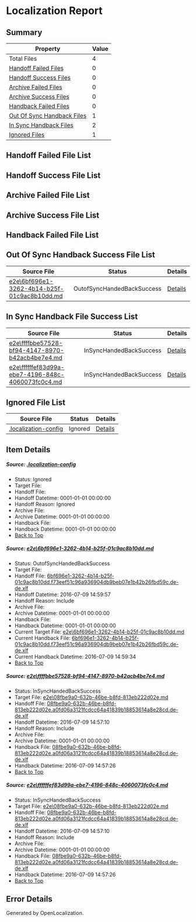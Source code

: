 # <a name='report-top'></a> Localization Report

## Summary
 Property | Value 
 -------- | ----- 
 Total Files | 4
[ Handoff Failed Files ](#handoff-failed-list)| 0
[ Handoff Success Files ](#handoff-success-list)| 0
[ Archive Failed Files ](#archive-failed-list)| 0
[ Archive Success Files ](#archive-success-list)| 0
[ Handback Failed Files ](#handback-failed-list)| 0
[ Out Of Sync Handback Files ](#outofsync-handback-success-list)| 1
[ In Sync Handback Files ](#insync-handback-success-list)| 2
[ Ignored Files ](#ignored-list)| 1

## <a name='handoff-failed-list'></a> Handoff Failed File List

## <a name='handoff-success-list'></a> Handoff Success File List

## <a name='archive-failed-list'></a> Archive Failed File List

## <a name='archive-success-list'></a> Archive Success File List

## <a name='handback-failed-list'></a> Handback Failed File List

## <a name='outofsync-handback-success-list'></a> Out Of Sync Handback Success File List
 Source File | Status | Details 
 ----------- | ------ | ------- 
 [e2e\6bf696e1-3262-4b14-b25f-01c9ac8b10dd.md](https://github.com/OpenLocalizationTestOrg/oltest/blob/4732f72f460312fcb10382caecc61a15c6d43aca/e2e/6bf696e1-3262-4b14-b25f-01c9ac8b10dd.md) | OutofSyncHandedBackSuccess | [Details](#77d253fa550a4f8ad338826a7c285f714e3583d61)

## <a name='insync-handback-success-list'></a> In Sync Handback File Success List
 Source File | Status | Details 
 ----------- | ------ | ------- 
 [e2e\ffffbbe57528-bf94-4147-8970-b42acb4be7e4.md](https://github.com/OpenLocalizationTestOrg/oltest/blob/e3cc5584085f2c5fff76a40200eaf3470e7f33c8/e2e/ffffbbe57528-bf94-4147-8970-b42acb4be7e4.md) | InSyncHandedBackSuccess | [Details](#bd0ca7868fcea99665a37f6c611aa93ab5c733012)
 [e2e\ffffffef83d99a-ebe7-4196-848c-4060073fc0c4.md](https://github.com/OpenLocalizationTestOrg/oltest/blob/4732f72f460312fcb10382caecc61a15c6d43aca/e2e/ffffffef83d99a-ebe7-4196-848c-4060073fc0c4.md) | InSyncHandedBackSuccess | [Details](#bd0ca7868fcea99665a37f6c611aa93ab5c733013)

## <a name='ignored-list'></a> Ignored File List
 Source File | Status | Details 
 ----------- | ------ | ------- 
 [.localization-config](https://github.com/OpenLocalizationTestOrg/oltest/blob/4732f72f460312fcb10382caecc61a15c6d43aca/.localization-config) | Ignored | [Details](#3d4f252ac210baf56311d7e97dcc2db10974dbd20)

## Item Details
##### <a name='3d4f252ac210baf56311d7e97dcc2db10974dbd20'></a> Source: [.localization-config](https://github.com/OpenLocalizationTestOrg/oltest/blob/4732f72f460312fcb10382caecc61a15c6d43aca/.localization-config)
* Status: Ignored
* Target File: 
* Handoff File: 
* Handoff Datetime: 0001-01-01 00:00:00
* Handoff Reason: Ignored
* Archive File: 
* Archive Datetime: 0001-01-01 00:00:00
* Handback File: 
* Handback Datetime: 0001-01-01 00:00:00
* [Back to Top](#report-top)

##### <a name='77d253fa550a4f8ad338826a7c285f714e3583d61'></a> Source: [e2e\6bf696e1-3262-4b14-b25f-01c9ac8b10dd.md](https://github.com/OpenLocalizationTestOrg/oltest/blob/4732f72f460312fcb10382caecc61a15c6d43aca/e2e/6bf696e1-3262-4b14-b25f-01c9ac8b10dd.md)
* Status: OutofSyncHandedBackSuccess
* Target File: 
* Handoff File: [6bf696e1-3262-4b14-b25f-01c9ac8b10dd.f73eef51c96a936904db9beb07e1b42b26fbd59c.de-de.xlf](https://github.com/OpenLocalizationTestOrg/olhandoff-e2e/blob/ba7e94dbf3e34d86874d696e53947dcd97bcb3d9/ol-handoff/OpenLocalizationTestOrg/oltest-dede-fly/ci/ht/6bf696e1-3262-4b14-b25f-01c9ac8b10dd.f73eef51c96a936904db9beb07e1b42b26fbd59c.de-de.xlf)
* Handoff Datetime: 2016-07-09 14:59:57
* Handoff Reason: Include
* Archive File: 
* Archive Datetime: 0001-01-01 00:00:00
* Handback File: 
* Handback Datetime: 0001-01-01 00:00:00
* Current Target File: [e2e\6bf696e1-3262-4b14-b25f-01c9ac8b10dd.md](https://github.com/OpenLocalizationTestOrg/oltest-dede-fly/blob/75526616ed32aae2ff30e3049fced23852275444/e2e/6bf696e1-3262-4b14-b25f-01c9ac8b10dd.md)
* Current Handback File: [6bf696e1-3262-4b14-b25f-01c9ac8b10dd.f73eef51c96a936904db9beb07e1b42b26fbd59c.de-de.xlf](https://github.com/OpenLocalizationTestOrg/olhandback-e2e/blob/e17f01df6021227833dee5cecaab49a48c2ae416/ol-handback/OpenLocalizationTestOrg/oltest-dede-fly/ci/ht/6bf696e1-3262-4b14-b25f-01c9ac8b10dd.f73eef51c96a936904db9beb07e1b42b26fbd59c.de-de.xlf)
* Current Handback Datetime: 2016-07-09 14:59:34
* [Back to Top](#report-top)

##### <a name='bd0ca7868fcea99665a37f6c611aa93ab5c733012'></a> Source: [e2e\ffffbbe57528-bf94-4147-8970-b42acb4be7e4.md](https://github.com/OpenLocalizationTestOrg/oltest/blob/e3cc5584085f2c5fff76a40200eaf3470e7f33c8/e2e/ffffbbe57528-bf94-4147-8970-b42acb4be7e4.md)
* Status: InSyncHandedBackSuccess
* Target File: [e2e\08fbe9a0-632b-46be-b8fd-813eb222d02e.md](https://github.com/OpenLocalizationTestOrg/oltest-dede-fly/blob/a3585ddd462d625d599dd9bcca2a59d3b7412cc5/e2e/08fbe9a0-632b-46be-b8fd-813eb222d02e.md)
* Handoff File: [08fbe9a0-632b-46be-b8fd-813eb222d02e.a0fd06a3121fcdcc64a41839b18853614a8e28cd.de-de.xlf](https://github.com/OpenLocalizationTestOrg/olhandoff-e2e/blob/cf25ebc1914a818962ed969739555fb4e634adbe/ol-handoff/OpenLocalizationTestOrg/oltest-dede-fly/ci/ht/08fbe9a0-632b-46be-b8fd-813eb222d02e.a0fd06a3121fcdcc64a41839b18853614a8e28cd.de-de.xlf)
* Handoff Datetime: 2016-07-09 14:57:10
* Handoff Reason: Include
* Archive File: 
* Archive Datetime: 0001-01-01 00:00:00
* Handback File: [08fbe9a0-632b-46be-b8fd-813eb222d02e.a0fd06a3121fcdcc64a41839b18853614a8e28cd.de-de.xlf](https://github.com/OpenLocalizationTestOrg/olhandback-e2e/blob/153de6a1e319ee509e4e4bdbf1c865c01ff4c18a/ol-handback/OpenLocalizationTestOrg/oltest-dede-fly/ci/ht/08fbe9a0-632b-46be-b8fd-813eb222d02e.a0fd06a3121fcdcc64a41839b18853614a8e28cd.de-de.xlf)
* Handback Datetime: 2016-07-09 14:57:26
* [Back to Top](#report-top)

##### <a name='bd0ca7868fcea99665a37f6c611aa93ab5c733013'></a> Source: [e2e\ffffffef83d99a-ebe7-4196-848c-4060073fc0c4.md](https://github.com/OpenLocalizationTestOrg/oltest/blob/4732f72f460312fcb10382caecc61a15c6d43aca/e2e/ffffffef83d99a-ebe7-4196-848c-4060073fc0c4.md)
* Status: InSyncHandedBackSuccess
* Target File: [e2e\08fbe9a0-632b-46be-b8fd-813eb222d02e.md](https://github.com/OpenLocalizationTestOrg/oltest-dede-fly/blob/a3585ddd462d625d599dd9bcca2a59d3b7412cc5/e2e/08fbe9a0-632b-46be-b8fd-813eb222d02e.md)
* Handoff File: [08fbe9a0-632b-46be-b8fd-813eb222d02e.a0fd06a3121fcdcc64a41839b18853614a8e28cd.de-de.xlf](https://github.com/OpenLocalizationTestOrg/olhandoff-e2e/blob/cf25ebc1914a818962ed969739555fb4e634adbe/ol-handoff/OpenLocalizationTestOrg/oltest-dede-fly/ci/ht/08fbe9a0-632b-46be-b8fd-813eb222d02e.a0fd06a3121fcdcc64a41839b18853614a8e28cd.de-de.xlf)
* Handoff Datetime: 2016-07-09 14:57:10
* Handoff Reason: Include
* Archive File: 
* Archive Datetime: 0001-01-01 00:00:00
* Handback File: [08fbe9a0-632b-46be-b8fd-813eb222d02e.a0fd06a3121fcdcc64a41839b18853614a8e28cd.de-de.xlf](https://github.com/OpenLocalizationTestOrg/olhandback-e2e/blob/153de6a1e319ee509e4e4bdbf1c865c01ff4c18a/ol-handback/OpenLocalizationTestOrg/oltest-dede-fly/ci/ht/08fbe9a0-632b-46be-b8fd-813eb222d02e.a0fd06a3121fcdcc64a41839b18853614a8e28cd.de-de.xlf)
* Handback Datetime: 2016-07-09 14:57:26
* [Back to Top](#report-top)


## Error Details

Generated by OpenLocalization.
